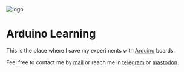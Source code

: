 ![logo](https://gitlab.com/rodrigovalla/arduino_learning/-/raw/themoststable/assets/img/icon_64.png)

# Arduino Learning

This is the place where I save my experiments with [Arduino](https://www.arduino.cc/) boards.  

Feel free to contact me by [mail](mailto:rodrigovalla@protonmail.ch) or reach me in
[telegram](https://t.me/rvalla) or [mastodon](https://fosstodon.org/@rvalla).
